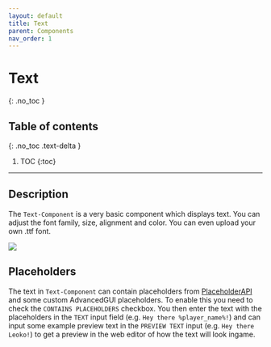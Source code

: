 ```yaml
---
layout: default
title: Text
parent: Components
nav_order: 1
---
```


# Text
{: .no_toc }

## Table of contents
{: .no_toc .text-delta }

1. TOC
{:toc}

---

## Description

The `Text-Component` is a very basic component which displays text. You can adjust the font family, size, alignment and color. You can even upload your own .ttf font.

![]({{site.baseurl}}/assets/components/text.png)

## Placeholders

The text in `Text-Component` can contain placeholders from [PlaceholderAPI](https://github.com/PlaceholderAPI/PlaceholderAPI/wiki/Placeholders) and some custom AdvancedGUI placeholders. To enable this you need to check the `CONTAINS PLACEHOLDERS` checkbox. You then enter the text with the placeholders in the `TEXT` input field (e.g. `Hey there %player_name%!`) and can input some example preview text in the `PREVIEW TEXT` input (e.g. `Hey there Leoko!`) to get a preview in the web editor of how the text will look ingame.
